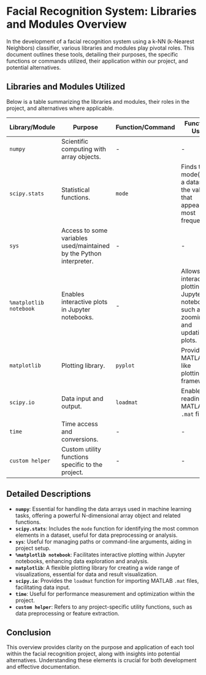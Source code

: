 # Facial Recognition System: Libraries and Modules Overview

In the development of a facial recognition system using a k-NN (k-Nearest Neighbors) classifier, various libraries and modules play pivotal roles. This document outlines these tools, detailing their purposes, the specific functions or commands utilized, their application within our project, and potential alternatives.

## Libraries and Modules Utilized

Below is a table summarizing the libraries and modules, their roles in the project, and alternatives where applicable.

| Library/Module         | Purpose                                                      | Function/Command          | Function Use                                                                                   | Alternatives                                         |
|------------------------|--------------------------------------------------------------|---------------------------|------------------------------------------------------------------------------------------------|-----------------------------------------------------|
| `numpy`                | Scientific computing with array objects.                     | -                         | -                                                                                              | -                                                   |
| `scipy.stats`          | Statistical functions.                                       | `mode`                    | Finds the mode(s) of a dataset, the values that appear most frequently.                       | `pandas.Series.mode`                                |
| `sys`                  | Access to some variables used/maintained by the Python interpreter. | -                         | -                                                                                              | -                                                   |
| `%matplotlib notebook` | Enables interactive plots in Jupyter notebooks.              | -                         | Allows for interactive plotting in Jupyter notebooks, such as zooming and updating plots.     | `%matplotlib inline`, `%matplotlib qt`              |
| `matplotlib`           | Plotting library.                                            | `pyplot`                  | Provides a MATLAB-like plotting framework.                                                     | `seaborn` (based on matplotlib), `plotly`           |
| `scipy.io`             | Data input and output.                                       | `loadmat`                 | Enables reading of MATLAB `.mat` files.                                                        | `h5py` (for HDF5 files), `pandas.read_csv` (for CSV) |
| `time`                 | Time access and conversions.                                 | -                         | -                                                                                              | `datetime` module for date and time operations      |
| `custom helper`        | Custom utility functions specific to the project.            | -                         | -                                                                                              | Depends on project needs                            |

## Detailed Descriptions

- **`numpy`**: Essential for handling the data arrays used in machine learning tasks, offering a powerful N-dimensional array object and related functions.
- **`scipy.stats`**: Includes the `mode` function for identifying the most common elements in a dataset, useful for data preprocessing or analysis.
- **`sys`**: Useful for managing paths or command-line arguments, aiding in project setup.
- **`%matplotlib notebook`**: Facilitates interactive plotting within Jupyter notebooks, enhancing data exploration and analysis.
- **`matplotlib`**: A flexible plotting library for creating a wide range of visualizations, essential for data and result visualization.
- **`scipy.io`**: Provides the `loadmat` function for importing MATLAB `.mat` files, facilitating data input.
- **`time`**: Useful for performance measurement and optimization within the project.
- **`custom helper`**: Refers to any project-specific utility functions, such as data preprocessing or feature extraction.

## Conclusion

This overview provides clarity on the purpose and application of each tool within the facial recognition project, along with insights into potential alternatives. Understanding these elements is crucial for both development and effective documentation.

